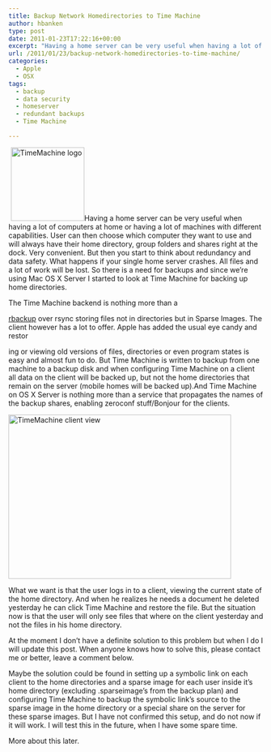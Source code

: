 ```yaml
---
title: Backup Network Homedirectories to Time Machine
author: hbanken
type: post
date: 2011-01-23T17:22:16+00:00
excerpt: "Having a home server can be very useful when having a lot of computers at home or having a lot of machines with different capabilities. User can then choose which computer they want to use and will always have there home directory, group folders and shares right at the dock. Very convenient. But then you start to think about redundancy and data safety. What happens if your single home server crashes. All files and a lot of work will be lost. So there is a need for backups and since we're using Mac OS X Server I started to look at Time Machine for backing up home directories."
url: /2011/01/23/backup-network-homedirectories-to-time-machine/
categories:
  - Apple
  - OSX
tags:
  - backup
  - data security
  - homeserver
  - redundant backups
  - Time Machine

---
```

[<img class="size-full wp-image-229 alignright" style="border: none; padding: 0 0 0 5px; background: none;" title="TimeMachine logo" src="/images/2011/01/TimeMachine-Logo.png" alt="TimeMachine logo" width="145" height="145" srcset="/images/2011/01/TimeMachine-Logo.png 256w, /images/2011/01/TimeMachine-Logo-150x150.png 150w" sizes="(max-width: 145px) 100vw, 145px" />][1]Having a home server can be very useful when having a lot of computers at home or having a lot of machines with different capabilities. User can then choose which computer they want to use and will always have their home directory, group folders and shares right at the dock. Very convenient. But then you start to think about redundancy and data safety. What happens if your single home server crashes. All files and a lot of work will be lost. So there is a need for backups and since we&#8217;re using Mac OS X Server I started to look at Time Machine for backing up home directories.

<!--more-->The Time Machine backend is nothing more than a 

[rbackup][2] over rsync storing files not in directories but in Sparse Images. The client however has a lot to offer. Apple has added the usual eye candy and restor

ing or viewing old versions of files, directories or even program states is easy and almost fun to do. But Time Machine is written to backup from one machine to a backup disk and when configuring Time Machine on a client all data on the client will be backed up, but not the home directories that remain on the server (mobile homes will be backed up).And Time Machine on OS X Server is nothing more than a service that propagates the names of the backup shares, enabling zeroconf stuff/Bonjour for the clients.

<img class="alignright size-full wp-image-230" style="border: none; padding: 0 5px 0 0; background: none;" title="TimeMachine client view" src="/images/2011/01/timemachine_hero20090608.png" alt="TimeMachine client view" width="440" height="324" srcset="/images/2011/01/timemachine_hero20090608.png 440w, /images/2011/01/timemachine_hero20090608-300x221.png 300w" sizes="(max-width: 440px) 100vw, 440px" /> 

What we want is that the user logs in to a client, viewing the current state of the home directory. And when he realizes he needs a document he deleted yesterday he can click Time Machine and restore the file. But the situation now is that the user will only see files that where on the client yesterday and not the files in his home directory.

At the moment I don&#8217;t have a definite solution to this problem but when I do I will update this post. When anyone knows how to solve this, please contact me or better, leave a comment below.

Maybe the solution could be found in setting up a symbolic link on each client to the home directories and a sparse image for each user inside it&#8217;s home directory (excluding .sparseimage&#8217;s from the backup plan) and configuring Time Machine to backup the symbolic link&#8217;s source to the sparse image in the home directory or a special share on the server for these sparse images. But I have not confirmed this setup, and do not now if it will work. I will test this in the future, when I have some spare time.

More about this later.

 [1]: /images/2011/01/TimeMachine-Logo.png
 [2]: http://www.leftmind.net/projects/rbackup/